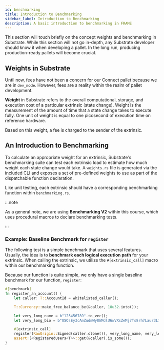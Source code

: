 ```yaml
---
id: benchmarking
title: Introduction to Benchmarking
sidebar_label: Introduction to Benchmarking
description: A basic introduction to benchmarking in FRAME
---
```


This section will touch briefly on the concept weights and benchmarking in Substrate. While this
section will not go in-depth, any Substrate developer should know it when developing a pallet. In
the long run, producing production-ready pallets will become crucial.

## Weights in Substrate

Until now, fees have not been a concern for our Connect pallet because we are in `dev_mode`.
However, fees are a reality within the realm of pallet development.

**Weight** in Substrate refers to the overall computational, storage, and execution cost of a
particular extrinsic (state change). Weight is the measurement of the amount of time that a state
change takes to execute fully. One unit of weight is equal to one picosecond of execution time on
reference hardware.

Based on this weight, a fee is charged to the sender of the extrinsic.

## An Introduction to Benchmarking

To calculate an appropriate weight for an extrinsic, Substrate's benchmarking suite can test each
extrinsic load to estimate how much weight each state change would take. A `weights.rs` file is
generated via the included CLI and exposes a set of pre-defined weights to use as part of the
dispatchable function declaration.

Like unit testing, each extrinsic should have a corresponding benchmarking function within
`benchmarking.rs`.

:::note

As a general note, we are using **Benchmarking V2** within this course, which uses procedural macros
to declare benchmarking tests.

:::

### Example: Baseline Benchmark for `register`

The following test is a simple benchmark that uses several features. Usually, the idea is to
**benchmark each logical execution path** for your extrinsic. When calling the extrinsic, we utilize
the `#[extrinsic_call]` macro within our benchmarking function.

Because our function is quite simple, we only have a single baseline benchmark for our function,
`register`:

```rust
#[benchmark]
fn register_an_account() {
    let caller: T::AccountId = whitelisted_caller();

    T::Currency::make_free_balance_be(&caller, 10u32.into());

    let very_long_name = b"123456789".to_vec();
    let very_long_bio = b"USOsEy3cAmZudmWyUEMdlU6wVXsZeMj7Ts8rh7Laur3L1ZpvvorGOcZw17mDGtNhmxqYRnANsOxhhfauuRxJhz1PRtHKoXai0i3lT0cTFqpCGODLvRxk8MOiMmVMdoylxwXYMVMwoYuZJQStM9t8k4m9aESUQ5rcCkH408t9s4Yz3WfyvbZfF5bROFgrHug9uk4Iar7Q".to_vec();

    #[extrinsic_call]
    register(RawOrigin::Signed(caller.clone()), very_long_name, very_long_bio);
    assert!(<RegisteredUsers<T>>::get(&caller).is_some());
}
```
